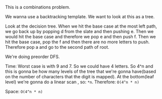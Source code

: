 This is a combinations problem.

We wanna use a backtracking template. We want to look at this as a tree.

Look at the decision tree. When we hit the base case at the most left path, we go back up by popping d from the slate and then
pushing e. Then we would hit the base case and therefore we pop e and then push f. Then we hit the base case, pop the f and then there
are no more letters to push. Therefore pop a and go to the second path of root.

We're doing preorder DFS.

Time: Worst case is with 9 and 7. So we could have 4 letters. So 4^n and this is gonna be how many levels of the tree that we're gonna have(based
on the number of characters that the digit is mapped). At the bottom(leaf level) we're gonna do a linear scan , so: `*n`. Therefore: `O(4^n * n)`

Space: `O(4^n * n)`